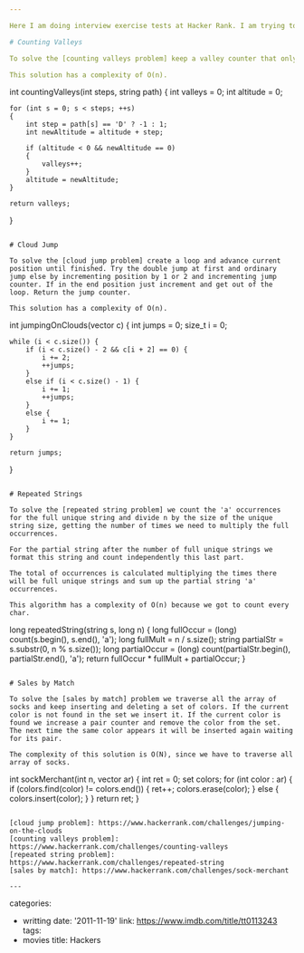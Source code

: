 ```yaml
---

Here I am doing interview exercise tests at Hacker Rank. I am trying to recap what I've been doing the last two months before going on. Let's see what I learned, starting with the Warm Up exercises.

# Counting Valleys

To solve the [counting valleys problem] keep a valley counter that only increments when the hiker is coming up to the sea level. Monitor the altitude and the new altitude and compare. If the altitude was negative (into a valley) and the new altitude is zero (sea level) then that's a new valley to count. This strategy avoid to count valleys inside valleys before the hiker gets up to sea level.

This solution has a complexity of O(n).

```
int countingValleys(int steps, string path) {
    int valleys = 0;
    int altitude = 0;

    for (int s = 0; s < steps; ++s)
    {
        int step = path[s] == 'D' ? -1 : 1;
        int newAltitude = altitude + step;

        if (altitude < 0 && newAltitude == 0)
        {
            valleys++;
        }
        altitude = newAltitude;
    }

    return valleys;
}
```

# Cloud Jump

To solve the [cloud jump problem] create a loop and advance current position until finished. Try the double jump at first and ordinary jump else by incrementing position by 1 or 2 and incrementing jump counter. If in the end position just increment and get out of the loop. Return the jump counter.

This solution has a complexity of O(n).

```
int jumpingOnClouds(vector<int> c) {
    int jumps = 0;
    size_t i = 0;

    while (i < c.size()) {
        if (i < c.size() - 2 && c[i + 2] == 0) {
            i += 2;
            ++jumps;
        }
        else if (i < c.size() - 1) {
            i += 1;
            ++jumps;
        }
        else {
            i += 1;
        }
    }

    return jumps;
}
```

# Repeated Strings

To solve the [repeated string problem] we count the 'a' occurrences for the full unique string and divide n by the size of the unique string size, getting the number of times we need to multiply the full occurrences.

For the partial string after the number of full unique strings we format this string and count independently this last part.

The total of occurrences is calculated multiplying the times there will be full unique strings and sum up the partial string 'a' occurrences.

This algorithm has a complexity of O(n) because we got to count every char.

```
long repeatedString(string s, long n) {
    long fullOccur = (long) count(s.begin(), s.end(), 'a');
    long fullMult = n / s.size();
    string partialStr = s.substr(0, n % s.size());
    long partialOccur = (long) count(partialStr.begin(), partialStr.end(), 'a');
    return fullOccur * fullMult + partialOccur;
}
```

# Sales by Match

To solve the [sales by match] problem we traverse all the array of socks and keep inserting and deleting a set of colors. If the current color is not found in the set we insert it. If the current color is found we increase a pair counter and remove the color from the set. The next time the same color appears it will be inserted again waiting for its pair.

The complexity of this solution is O(N), since we have to traverse all array of socks.

```
int sockMerchant(int n, vector<int> ar)
{
    int ret = 0;
    set<int> colors;
    for (int color : ar)
    {
        if (colors.find(color) != colors.end())
        {
            ret++;
            colors.erase(color);
        }
        else
        {
            colors.insert(color);
        }
    }
    return ret;
}
```

[cloud jump problem]: https://www.hackerrank.com/challenges/jumping-on-the-clouds
[counting valleys problem]: https://www.hackerrank.com/challenges/counting-valleys
[repeated string problem]: https://www.hackerrank.com/challenges/repeated-string
[sales by match]: https://www.hackerrank.com/challenges/sock-merchant

---
```

categories:
- writting
date: '2011-11-19'
link: https://www.imdb.com/title/tt0113243
tags:
- movies
title: Hackers
